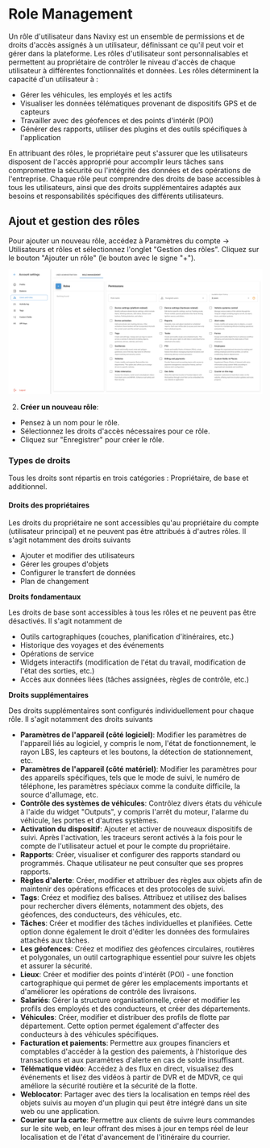 # Role Management

Un rôle d'utilisateur dans Navixy est un ensemble de permissions et de droits d'accès assignés à un utilisateur, définissant ce qu'il peut voir et gérer dans la plateforme. Les rôles d'utilisateur sont personnalisables et permettent au propriétaire de contrôler le niveau d'accès de chaque utilisateur à différentes fonctionnalités et données. Les rôles déterminent la capacité d'un utilisateur à :

* Gérer les véhicules, les employés et les actifs
* Visualiser les données télématiques provenant de dispositifs GPS et de capteurs
* Travailler avec des géofences et des points d'intérêt (POI)
* Générer des rapports, utiliser des plugins et des outils spécifiques à l'application

En attribuant des rôles, le propriétaire peut s'assurer que les utilisateurs disposent de l'accès approprié pour accomplir leurs tâches sans compromettre la sécurité ou l'intégrité des données et des opérations de l'entreprise. Chaque rôle peut comprendre des droits de base accessibles à tous les utilisateurs, ainsi que des droits supplémentaires adaptés aux besoins et responsabilités spécifiques des différents utilisateurs.

## Ajout et gestion des rôles

Pour ajouter un nouveau rôle, accédez à Paramètres du compte → Utilisateurs et rôles et sélectionnez l'onglet "Gestion des rôles". Cliquez sur le bouton "Ajouter un rôle" (le bouton avec le signe "+").

![image-20240718-043236.png](../../../guide-de-litilizateur/compte/utilisateurs-et-roles/attachments/image-20240718-043236.png)

2. **Créer un nouveau rôle**:

* Pensez à un nom pour le rôle.
* Sélectionnez les droits d'accès nécessaires pour ce rôle.
* Cliquez sur "Enregistrer" pour créer le rôle.

### Types de droits

Tous les droits sont répartis en trois catégories : Propriétaire, de base et additionnel.

#### Droits des propriétaires

Les droits du propriétaire ne sont accessibles qu'au propriétaire du compte (utilisateur principal) et ne peuvent pas être attribués à d'autres rôles. Il s'agit notamment des droits suivants

* Ajouter et modifier des utilisateurs
* Gérer les groupes d'objets
* Configurer le transfert de données
* Plan de changement

**Droits fondamentaux**

Les droits de base sont accessibles à tous les rôles et ne peuvent pas être désactivés. Il s'agit notamment de

* Outils cartographiques (couches, planification d'itinéraires, etc.)
* Historique des voyages et des événements
* Opérations de service
* Widgets interactifs (modification de l'état du travail, modification de l'état des sorties, etc.)
* Accès aux données liées (tâches assignées, règles de contrôle, etc.)

**Droits supplémentaires**

Des droits supplémentaires sont configurés individuellement pour chaque rôle. Il s'agit notamment des droits suivants

* **Paramètres de l'appareil (côté logiciel)**: Modifier les paramètres de l'appareil liés au logiciel, y compris le nom, l'état de fonctionnement, le rayon LBS, les capteurs et les boutons, la détection de stationnement, etc.
* **Paramètres de l'appareil (côté matériel)**: Modifier les paramètres pour des appareils spécifiques, tels que le mode de suivi, le numéro de téléphone, les paramètres spéciaux comme la conduite difficile, la source d'allumage, etc.
* **Contrôle des systèmes de véhicules**: Contrôlez divers états du véhicule à l'aide du widget "Outputs", y compris l'arrêt du moteur, l'alarme du véhicule, les portes et d'autres systèmes.
* **Activation du dispositif**: Ajouter et activer de nouveaux dispositifs de suivi. Après l'activation, les traceurs seront activés à la fois pour le compte de l'utilisateur actuel et pour le compte du propriétaire.
* **Rapports**: Créer, visualiser et configurer des rapports standard ou programmés. Chaque utilisateur ne peut consulter que ses propres rapports.
* **Règles d'alerte**: Créer, modifier et attribuer des règles aux objets afin de maintenir des opérations efficaces et des protocoles de suivi.
* **Tags**: Créez et modifiez des balises. Attribuez et utilisez des balises pour rechercher divers éléments, notamment des objets, des géofences, des conducteurs, des véhicules, etc.
* **Tâches**: Créer et modifier des tâches individuelles et planifiées. Cette option donne également le droit d'éditer les données des formulaires attachés aux tâches.
* **Les géofences**: Créez et modifiez des géofences circulaires, routières et polygonales, un outil cartographique essentiel pour suivre les objets et assurer la sécurité.
* **Lieux**: Créer et modifier des points d'intérêt (POI) - une fonction cartographique qui permet de gérer les emplacements importants et d'améliorer les opérations de contrôle des livraisons.
* **Salariés**: Gérer la structure organisationnelle, créer et modifier les profils des employés et des conducteurs, et créer des départements.
* **Véhicules**: Créer, modifier et distribuer des profils de flotte par département. Cette option permet également d'affecter des conducteurs à des véhicules spécifiques.
* **Facturation et paiements**: Permettre aux groupes financiers et comptables d'accéder à la gestion des paiements, à l'historique des transactions et aux paramètres d'alerte en cas de solde insuffisant.
* **Télématique vidéo**: Accédez à des flux en direct, visualisez des événements et lisez des vidéos à partir de DVR et de MDVR, ce qui améliore la sécurité routière et la sécurité de la flotte.
* **Weblocator**: Partager avec des tiers la localisation en temps réel des objets suivis au moyen d'un plugin qui peut être intégré dans un site web ou une application.
* **Courier sur la carte**: Permettre aux clients de suivre leurs commandes sur le site web, en leur offrant des mises à jour en temps réel de leur localisation et de l'état d'avancement de l'itinéraire du courrier.
